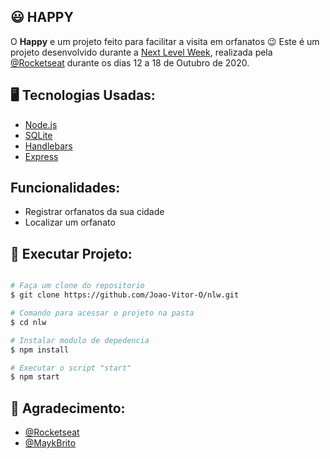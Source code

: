 ## 😃 HAPPY
O **Happy** e um projeto feito para facilitar a visita em orfanatos 😉
Este é um projeto desenvolvido durante a [Next Level Week](https://nextlevelweek.com/inscricao/3), realizada pela [@Rocketseat](https://github.com/Rocketseat) durante os dias 12 a 18 de Outubro de 2020.

## 🖥 Tecnologias Usadas:
- [Node.js](https://nodejs.org/en/)
- [SQLite](https://www.sqlite.org/index.html)
- [Handlebars](https://handlebarsjs.com/)
- [Express](https://expressjs.com/pt-br/)

## Funcionalidades:
- Registrar orfanatos da sua cidade
- Localizar um orfanato

## 🔨 Executar Projeto:

```bash

# Faça um clone do repositorio
$ git clone https://github.com/Joao-Vitor-O/nlw.git

# Comando para acessar o projeto na pasta
$ cd nlw

# Instalar modulo de depedencia
$ npm install

# Executar o script "start"
$ npm start

```

## 💌 Agradecimento:
- [@Rocketseat](https://github.com/Rocketseat)
- [@MaykBrito](https://github.com/maykbrito)

